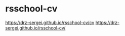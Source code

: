 # rsschool-cv

https://drz-sergei.github.io/rsschool-cv/cv
https://drz-sergei.github.io/rsschool-cv/
